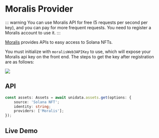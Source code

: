 # Moralis Provider

<Logos type="Assets" :names="['Solana', 'Moralis']" />

::: warning
You can use Moralis API for free (5 requests per second per key), and you can pay for more frequent requests.
You need to register a Moralis account to use it.
:::

[Moralis](https://moralis.io/) provides APIs to easy access to Solana NFTs.

You must initialize with `moralisWeb3APIKey` to use, which will expose your Moralis api key on the front end. The steps to get the key after registration are as follows:

![](https://i.imgur.com/wXPAPfm.png)

## API

```ts
const assets: Assets = await unidata.assets.get(options: {
    source: 'Solana NFT';
    identity: string;
    providers: ['Moralis'];
});
```

## Live Demo

<Assets :source="'Solana NFT'" :providers="['Moralis']" :defaultIdentity="'EoCqmJ6xNQmZKYsic9PSgxxQzqZREjmhNFnkNqxoc8pp'" />
